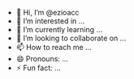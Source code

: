 - 👋 Hi, I’m @ezioacc
- 👀 I’m interested in ...
- 🌱 I’m currently learning ...
- 💞️ I’m looking to collaborate on ...
- 📫 How to reach me ...
- 😄 Pronouns: ...
- ⚡ Fun fact: ...

<!---
ezioacc/ezioacc is a ✨ special ✨ repository because its `README.md` (this file) appears on your GitHub profile.
You can click the Preview link to take a look at your changes.
--->
